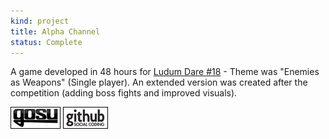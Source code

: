 ```yaml
---
kind: project
title: Alpha Channel
status: Complete
---
```



A game developed in 48 hours for [Ludum Dare #18](http://www.ludumdare.com/compo/ludum-dare-18/?action=rate&uid=2552) - Theme was "Enemies as Weapons" (Single player).
An extended version was created after the competition (adding boss fights and improved visuals).

[![Gosu forum](/images/libgosu.png)](http://www.libgosu.org/cgi-bin/mwf/topic_show.pl?tid=453)
[![Github project](/images/github.png)](https://github.com/Spooner/alpha_channel)

